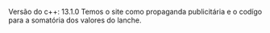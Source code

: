 Versão do c++: 13.1.0
Temos o site como propaganda publicitária e o codígo para a somatória dos valores do lanche.
